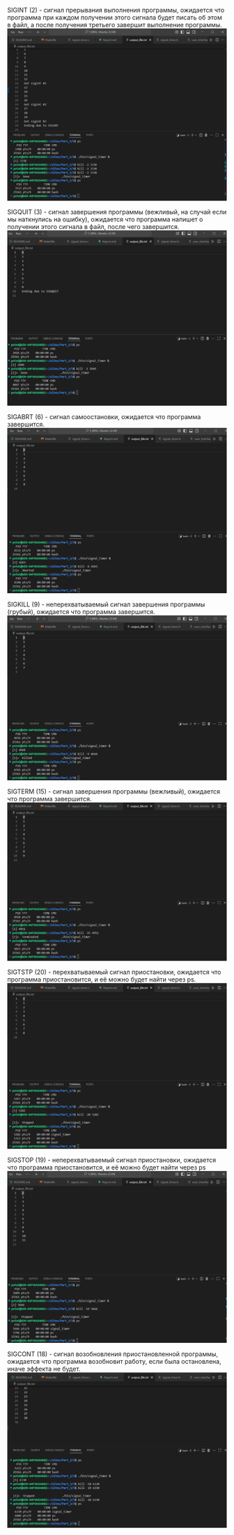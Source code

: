 SIGINT (2) - сигнал прерывания выполнения программы, ожидается что программа при каждом получении этого сигнала будет писать об этом в файл, а после получения третьего завершит выполнение программы.
![1](./img/sigint.png)

SIGQUIT (3) - сигнал завершения программы (вежливый, на случай если мы наткнулись на ошибку), ожидается что программа напишет о получении этого сигнала в файл, после чего завершится.
![2](./img/sigquit.png)

SIGABRT (6) - сигнал самоостановки, ожидается что программа завершится.
![3](./img/sigabrt.png)

SIGKILL (9) - неперехватываемый сигнал завершения программы (грубый), ожидается что программа завершится.
![4](./img/sigkill.png)

SIGTERM (15) - сигнал завершения программы (вежливый), ожидается что программа завершится.
![5](./img/sigterm.png)

SIGTSTP (20) - перехватываемый сигнал приостановки, ожидается что программа приостановится, и её можно будет найти через ps.
![6](./img/sigstp.png)

SIGSTOP (19) - неперехватываемый сигнал приостановки, ожидается что программа приостановится, и её можно будет найти через ps
![7](./img/sigstop.png)

SIGCONT (18) - сигнал возобновления приостановленной программы, ожидается что программа возобновит работу, если была остановлена, иначе эффекта не будет.
![8](./img/sigcont.png)